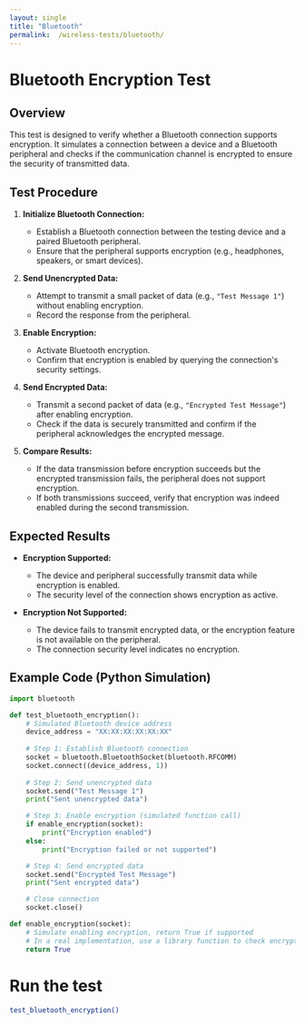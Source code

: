 ```yaml
---
layout: single
title: "Bluetooth"
permalink:  /wireless-tests/bluetooth/
---
```


# Bluetooth Encryption Test

## Overview
This test is designed to verify whether a Bluetooth connection supports encryption. It simulates a connection between a device and a Bluetooth peripheral and checks if the communication channel is encrypted to ensure the security of transmitted data.

## Test Procedure

1. **Initialize Bluetooth Connection:**
   - Establish a Bluetooth connection between the testing device and a paired Bluetooth peripheral.
   - Ensure that the peripheral supports encryption (e.g., headphones, speakers, or smart devices).

2. **Send Unencrypted Data:**
   - Attempt to transmit a small packet of data (e.g., `"Test Message 1"`) without enabling encryption.
   - Record the response from the peripheral.

3. **Enable Encryption:**
   - Activate Bluetooth encryption.
   - Confirm that encryption is enabled by querying the connection's security settings.

4. **Send Encrypted Data:**
   - Transmit a second packet of data (e.g., `"Encrypted Test Message"`) after enabling encryption.
   - Check if the data is securely transmitted and confirm if the peripheral acknowledges the encrypted message.

5. **Compare Results:**
   - If the data transmission before encryption succeeds but the encrypted transmission fails, the peripheral does not support encryption.
   - If both transmissions succeed, verify that encryption was indeed enabled during the second transmission.

## Expected Results

- **Encryption Supported:**
   - The device and peripheral successfully transmit data while encryption is enabled.
   - The security level of the connection shows encryption as active.

- **Encryption Not Supported:**
   - The device fails to transmit encrypted data, or the encryption feature is not available on the peripheral.
   - The connection security level indicates no encryption.

## Example Code (Python Simulation)

```python
import bluetooth

def test_bluetooth_encryption():
    # Simulated Bluetooth device address
    device_address = "XX:XX:XX:XX:XX:XX"
    
    # Step 1: Establish Bluetooth connection
    socket = bluetooth.BluetoothSocket(bluetooth.RFCOMM)
    socket.connect((device_address, 1))
    
    # Step 2: Send unencrypted data
    socket.send("Test Message 1")
    print("Sent unencrypted data")

    # Step 3: Enable encryption (simulated function call)
    if enable_encryption(socket):
        print("Encryption enabled")
    else:
        print("Encryption failed or not supported")

    # Step 4: Send encrypted data
    socket.send("Encrypted Test Message")
    print("Sent encrypted data")

    # Close connection
    socket.close()

def enable_encryption(socket):
    # Simulate enabling encryption, return True if supported
    # In a real implementation, use a library function to check encryption status
    return True
```
# Run the test
```bash
test_bluetooth_encryption()
```